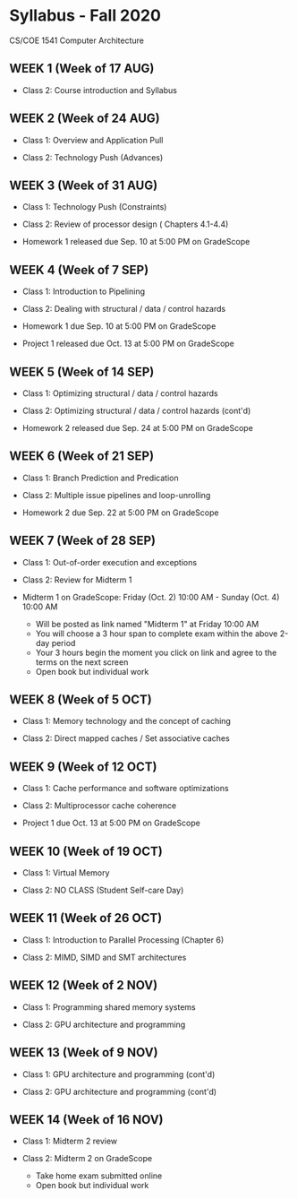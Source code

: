 # Syllabus - Fall 2020
CS/COE 1541 Computer Architecture

## WEEK 1 (Week of 17 AUG)

* Class 2: Course introduction and Syllabus
  
## WEEK 2 (Week of 24 AUG)

* Class 1: Overview and Application Pull

* Class 2: Technology Push (Advances)

## WEEK 3 (Week of 31 AUG)
  
* Class 1: Technology Push (Constraints)

* Class 2: Review of processor design ( Chapters 4.1-4.4)
  
* Homework 1 released due Sep. 10 at 5:00 PM on GradeScope

## WEEK 4 (Week of 7 SEP)

* Class 1: Introduction to Pipelining

* Class 2: Dealing with structural / data / control hazards

* Homework 1 due Sep. 10 at 5:00 PM on GradeScope

* Project 1 released due Oct. 13 at 5:00 PM on GradeScope

## WEEK 5 (Week of 14 SEP)

* Class 1: Optimizing structural / data / control hazards

* Class 2: Optimizing structural / data / control hazards (cont'd)

* Homework 2 released due Sep. 24 at 5:00 PM on GradeScope

## WEEK 6 (Week of 21 SEP)

* Class 1: Branch Prediction and Predication

* Class 2: Multiple issue pipelines and loop-unrolling

* Homework 2 due Sep. 22 at 5:00 PM on GradeScope

## WEEK 7 (Week of 28 SEP)

* Class 1: Out-of-order execution and exceptions

* Class 2: Review for Midterm 1

* Midterm 1 on GradeScope: Friday (Oct. 2) 10:00 AM - Sunday (Oct. 4) 10:00 AM
  * Will be posted as link named "Midterm 1" at Friday 10:00 AM
  * You will choose a 3 hour span to complete exam within the above 2-day period
  * Your 3 hours begin the moment you click on link and agree to the terms on the next screen
  * Open book but individual work

## WEEK 8 (Week of 5 OCT)

* Class 1: Memory technology and the concept of caching

* Class 2: Direct mapped caches / Set associative caches

## WEEK 9 (Week of 12 OCT)

* Class 1: Cache performance and software optimizations

* Class 2: Multiprocessor cache coherence

* Project 1 due Oct. 13 at 5:00 PM on GradeScope

## WEEK 10 (Week of 19 OCT)

* Class 1: Virtual Memory

* Class 2: NO CLASS (Student Self-care Day)

## WEEK 11 (Week of 26 OCT)

* Class 1: Introduction to Parallel Processing (Chapter 6)

* Class 2: MIMD, SIMD and SMT architectures

## WEEK 12 (Week of 2 NOV)

* Class 1: Programming shared memory systems

* Class 2: GPU architecture and programming

## WEEK 13 (Week of 9 NOV)

* Class 1: GPU architecture and programming (cont'd)

* Class 2: GPU architecture and programming (cont'd)

## WEEK 14 (Week of 16 NOV)

* Class 1: Midterm 2 review

* Class 2: Midterm 2 on GradeScope
  * Take home exam submitted online
  * Open book but individual work
